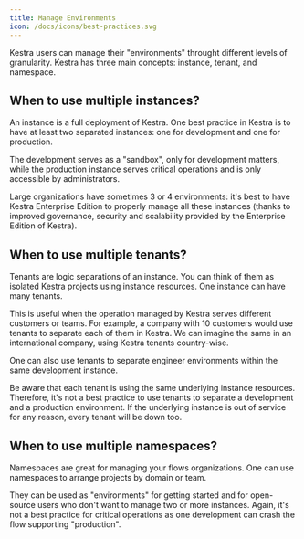 ```yaml
---
title: Manage Environments
icon: /docs/icons/best-practices.svg
---
```



Kestra users can manage their "environments" throught different levels of granularity. Kestra has three main concepts: instance, tenant, and namespace.

## When to use multiple instances?

An instance is a full deployment of Kestra. One best practice in Kestra is to have at least two separated instances: one for development and one for production.

The development serves as a "sandbox", only for development matters, while the production instance serves critical operations and is only accessible by administrators.

Large organizations have sometimes 3 or 4 environments: it's best to have Kestra Enterprise Edition to properly manage all these instances (thanks to improved governance, security and scalability provided by the Enterprise Edition of Kestra).


## When to use multiple tenants?

Tenants are logic separations of an instance. You can think of them as isolated Kestra projects using instance resources. One instance can have many tenants.

This is useful when the operation managed by Kestra serves different customers or teams. For example, a company with 10 customers would use tenants to separate each of them in Kestra. We can imagine the same in an international company, using Kestra tenants country-wise.
 
One can also use tenants to separate engineer environments within the same development instance.

Be aware that each tenant is using the same underlying instance resources. Therefore, it's not a best practice to use tenants to separate a development and a production environment. If the underlying instance is out of service for any reason, every tenant will be down too.

## When to use multiple namespaces?

Namespaces are great for managing your flows organizations. One can use namespaces to arrange projects by domain or team.

They can be used as "environments" for getting started and for open-source users who don't want to manage two or more instances. Again, it's not a best practice for critical operations as one development can crash the flow supporting "production".